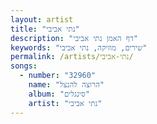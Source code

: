 ```yaml
---
layout: artist
title: "נתי אביבי"
description: "דף האמן נתי אביבי"
keywords: "שירים, מוזיקה, נתי אביבי"
permalink: /artists/נתי-אביבי/
songs:
  - number: "32960"
    name: "הרוצה להנצל"
    album: "סינגלים"
    artist: "נתי אביבי"
---
```

